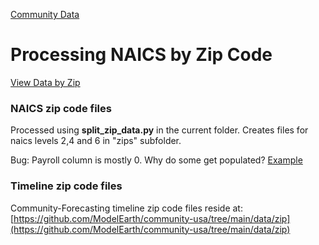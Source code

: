 [Community Data](../../)

# Processing NAICS by Zip Code

[View Data by Zip](https://model.earth/zip/io/#zip=30318)

### NAICS zip code files

Processed using <b>split\_zip\_data.py</b> in the current folder.
Creates files for naics levels 2,4 and 6 in "zips" subfolder.

Bug: Payroll column is mostly 0. Why do some get populated? [Example](https://github.com/ModelEarth/community-data/tree/master/us/zipcodes/naics/5/3/5/2/1)

### Timeline zip code files

Community-Forecasting timeline zip code files reside at:  
[https://github.com/ModelEarth/community-usa/tree/main/data/zip](https://github.com/ModelEarth/community-usa/tree/main/data/zip)
